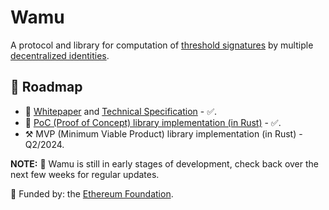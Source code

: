 # Wamu

A protocol and library for computation of [threshold signatures](https://en.wikipedia.org/wiki/Threshold_cryptosystem#Methodology) by multiple [decentralized identities](https://ethereum.org/en/decentralized-identity/#what-are-decentralized-identifiers).

## 🚀 Roadmap
- 📖 [Whitepaper](https://wamu.tech/whitepaper) and [Technical Specification](https://wamu.tech/specification) - ✅.
- 🔬 [PoC (Proof of Concept) library implementation (in Rust)](https://github.com/wamutech/wamu-rs) - ✅.
- ⚒️ MVP (Minimum Viable Product) library implementation (in Rust) - Q2/2024.

**NOTE:** 🚧 Wamu is still in early stages of development, check back over the next few weeks for regular updates.

🌱 Funded by: the [Ethereum Foundation](https://esp.ethereum.foundation/).